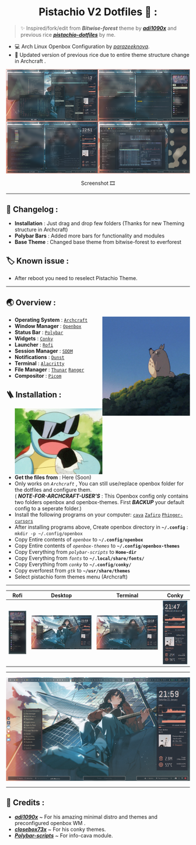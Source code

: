<h1 align="center"> Pistachio V2 Dotfiles 🍚 :</h1>

> ✨ Inspired/fork/edit from ***Bitwise-forest*** theme by [***adi1090x***](https://github.com/adi1090x) and previous rice [***pistachio-dotfiles***](https://github.com/parazeeknova/pistachio-dotfiles) by me.
- 💻 Arch Linux Openbox Configuration by [*parazeeknova*](https://github.com/parazeeknova).
- 📌 Updated version of previous rice due to entire theme structure change in Archcraft .

![Screenshot](previews/Rice.png)

<p align="center"> Screenshot 🎞️ </p>

---
## 🚀 Changelog : 
- **Installation** : Just drag and drop few folders (Thanks for new Theming structure in Archcraft)
- **Polybar Bars** : Added more bars for functionality and modules 
- **Base Theme** : Changed base theme from bitwise-forest to everforest 

## 🏷️ Known issue : 
- After reboot you need to reselect Pistachio Theme. 

---

## 🌏 Overview :
<img align="right" src="https://github.com/parazeeknova/pistachio-V2-dotfiles/blob/main/resources/helo.gif?raw=true" width='240'/>

- **Operating System** : [`Archcraft`](https://archcraft.io/)
- **Window Manager** : [`Openbox`](http://openbox.org/wiki/Main_Page)
- **Status Bar** : [`Polybar`](https://github.com/polybar/polybar)
- **Widgets** : [`Conky`](https://github.com/brndnmtthws/conky)
- **Launcher** : [`Rofi`](https://github.com/davatorium/rofi)
- **Session Manager** : [`SDDM`](https://wiki.archlinux.org/title/SDDM)
- **Notifications** : [`Dunst`](https://github.com/dunst-project/dunst)
- **Terminal** : [`Alacritty`](https://github.com/alacritty/alacritty)
- **File Manager** : [`Thunar`](https://wiki.archlinux.org/title/thunar) [`Ranger`](https://github.com/ranger/ranger)
- **Compositor** : [`Picom`](https://aur.archlinux.org/packages/picom-ibhagwan-git) 

## 🪜 Installation : 
<img align="right" src="https://github.com/parazeeknova/pistachio-V2-dotfiles/blob/main/resources/rice.gif?raw=true" width='240'/>

- **Get the files from** : Here (Soon)
- Only works on _`Archcraft`_ , You can still use/replace openbox folder for the dotfiles and configure them. <br>
( ***NOTE-FOR-ARCHCRAFT-USER'S*** : This Openbox config only contains two folders openbox and openbox-themes. First ***BACKUP*** your default config to a seperate folder.)
- Install the following programs on your computer: [`cava`](https://github.com/karlstav/cava) [`Zafiro`](https://www.gnome-look.org/p/1209330) [`Phinger-cursors`](https://github.com/phisch/phinger-cursors) 
- After installing programs above, Create openbox directory in **`~/.config`** : `mkdir -p ~/.config/openbox`
- Copy Entire contents of _`openbox`_ to **`~/.config/openbox`** 
- Copy Entire contents of _`openbox-themes`_ to **`~/.config/openbox-themes`** 
- Copy Everything from _`polybar-scripts`_ to **`Home-dir`**
- Copy Everything from _`fonts`_ to **`~/.local/share/fonts/`** 
- Copy Everything from _`conky`_ to **`~/.config/conky/`**
- Copy everforest from _`gtk`_ to **`~/usr/share/themes`**
- Select pistachio form themes menu (Archcraft)

---
| Rofi | Desktop | Terminal | Conky |
| --- | --- | --- | --- |
|![Rofi](https://github.com/parazeeknova/pistachio-V2-dotfiles/blob/main/previews/rofi-zoom.png)|![Desktop](https://github.com/parazeeknova/pistachio-V2-dotfiles/blob/main/previews/homescreen.png)|![Terminal](https://github.com/parazeeknova/pistachio-V2-dotfiles/blob/main/previews/terminal.png)|![Conky](https://github.com/parazeeknova/pistachio-dotfiles/blob/main/Preview/Conky.png)|
---

![Screenshot](previews/homescreen.png)

---
## 🌟 Credits : 
- [***adi1090x***](https://github.com/adi1090x) ~ For his amazing minimal distro and themes and preconfigured openbox WM .
- [***closebox73x***](https://www.gnome-look.org/u/closebox73x) ~ For his conky themes. 
- [***Polybar-scripts***](https://github.com/polybar/polybar-scripts) ~ For info-cava module.
